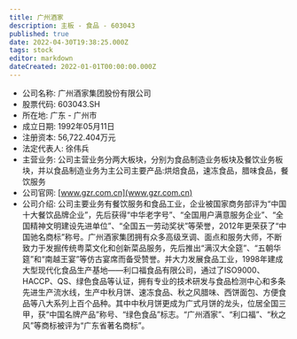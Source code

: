 ```yaml
---
title: 广州酒家
description: 主板 - 食品 - 603043
published: true
date: 2022-04-30T19:38:25.000Z
tags: stock
editor: markdown
dateCreated: 2022-01-01T00:00:00.000Z
---
```


- 公司名称: 广州酒家集团股份有限公司
- 股票代码: 603043.SH
- 所在地: 广东 - 广州市
- 成立日期: 1992年05月11日
- 注册资本: 56,722.404万元
- 法定代表人: 徐伟兵
- 主营业务: 公司主营业务分两大板块，分别为食品制造业务板块及餐饮业务板块，并以食品制造业务为主公司主要产品:烘焙食品，速冻食品，腊味食品，餐饮服务
- 公司官网: [www.gzr.com.cn](www.gzr.com.cn)
- 公司介绍: 公司主要业务有餐饮服务和食品工业，企业被国家商务部评为“中国十大餐饮品牌企业”，先后获得“中华老字号”、“全国用户满意服务企业”、“全国精神文明建设先进单位”、“全国五一劳动奖状”等荣誉，2012年更荣获了“中国驰名商标”称号。广州酒家集团拥有众多高级烹调、面点和服务大师，不断致力于发掘传统粤菜文化和创新菜品服务，先后推出“满汉大全筵”、“五朝华筵”和“南越王宴”等仿古宴席而备受赞誉。并大力发展食品工业，1998年建成大型现代化食品生产基地——利口福食品有限公司，通过了ISO9000、HACCP、QS、绿色食品等认证，拥有专业的技术研发与食品检测中心和多条先进生产流水线，生产中秋月饼、速冻食品、秋之风腊味、西饼面包、方便食品等八大系列上百个品种。其中中秋月饼更成为广式月饼的龙头，位居全国三甲，获“中国名牌产品”称号、“绿色食品”标志。“广州酒家”、“利口福”、“秋之风”等商标被评为“广东省著名商标”。


